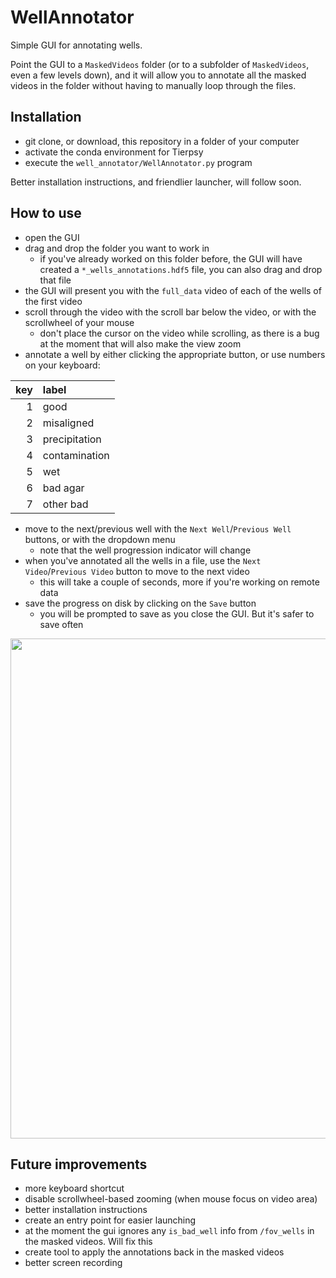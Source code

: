 # WellAnnotator

Simple GUI for annotating wells.

Point the GUI to a `MaskedVideos` folder (or to a subfolder of `MaskedVideos`, even a few levels down), and it will allow you to annotate all the masked videos in the folder without having to manually loop through the files.


## Installation

* git clone, or download, this repository in a folder of your computer
* activate the conda environment for Tierpsy
* execute the `well_annotator/WellAnnotator.py` program

Better installation instructions, and friendlier launcher, will follow soon.


## How to use

* open the GUI
* drag and drop the folder you want to work in
    * if you've already worked on this folder before, the GUI will have created a `*_wells_annotations.hdf5` file, you can also drag and drop that file
* the GUI will present you with the `full_data` video of each of the wells of the first video
* scroll through the video with the scroll bar below the video, or with the scrollwheel of your mouse
    * don't place the cursor on the video while scrolling, as there is a bug at the moment that will also make the view zoom
* annotate a well by either clicking the appropriate button, or use numbers on your keyboard:

| key | label |
| -:|:-----|
| 1 | good |
| 2 | misaligned |
| 3 | precipitation |
| 4 | contamination |
| 5 | wet |
| 6 | bad agar |
| 7 | other bad |

* move to the next/previous well with the `Next Well`/`Previous Well` buttons, or with the dropdown menu
    * note that the well progression indicator will change
* when you've annotated all the wells in a file, use the `Next Video`/`Previous Video` button to move to the next video
    * this will take a couple of seconds, more if you're working on remote data
* save the progress on disk by clicking on the `Save` button
    * you will be prompted to save as you close the GUI. But it's safer to save often

<img src="https://user-images.githubusercontent.com/33106690/87806850-6161ea80-c84f-11ea-96d0-b063d46664b2.gif" width="800">



## Future improvements
* more keyboard shortcut
* disable scrollwheel-based zooming (when mouse focus on video area)
* better installation instructions
* create an entry point for easier launching
* at the moment the gui ignores any `is_bad_well` info from `/fov_wells` in the masked videos. Will fix this
* create tool to apply the annotations back in the masked videos
* better screen recording
